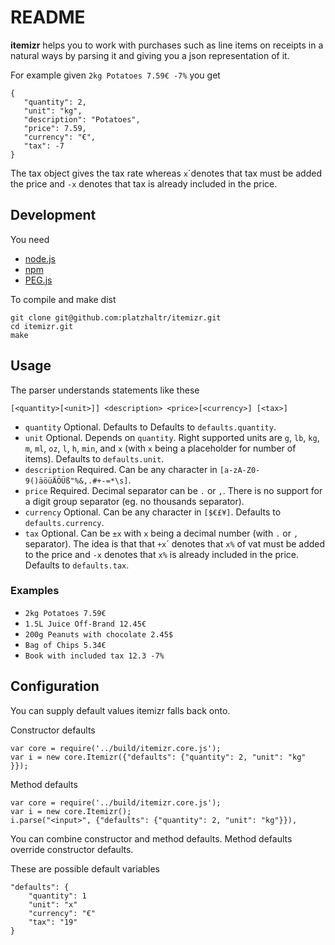 # README #

**itemizr** helps you to work with purchases such as line items on receipts in a natural ways by parsing it and giving you a json representation of it.

For example given `2kg Potatoes 7.59€ -7%` you get

	{
	   "quantity": 2,
	   "unit": "kg",
	   "description": "Potatoes",
	   "price": 7.59,
       "currency": "€",
	   "tax": -7
	}

The tax object gives the tax rate whereas `x`´denotes that tax must be added the price and `-x` denotes that tax is already included in the price.

## Development ##

You need

- [node.js](http://nodejs.org/)
- [npm](npmjs.org)
- [PEG.js](http://pegjs.majda.cz/)

To compile and make dist

	git clone git@github.com:platzhaltr/itemizr.git
	cd itemizr.git
	make

## Usage ##

The parser understands statements like these

	[<quantity>[<unit>]] <description> <price>[<currency>] [<tax>]

- `quantity` Optional. Defaults to Defaults to `defaults.quantity`.
- `unit` Optional. Depends on `quantity`. Right supported units are `g`, `lb`, `kg`, `m`, `ml`, `oz`, `l`, `h`, `min`, and `x`  (with `x` being a placeholder for number of items). Defaults to `defaults.unit`.
- `description` Required. Can be any character in `[a-zA-Z0-9()äöüÄÖÜß"%&,.#+-=*\s]`.
- `price` Required. Decimal separator can be `.` or `,`. There is no support for a digit group separator (eg. no thousands separator).
- `currency` Optional. Can be any character in `[$€£¥]`. Defaults to `defaults.currency`.
- `tax` Optional. Can be `±x` with `x` being a decimal number (with  `.` or `,` separator). The idea is that that `+x`´ denotes that `x%` of vat must be added to the price and `-x` denotes that `x%` is already included in the price. Defaults to `defaults.tax`.

### Examples ###

- `2kg Potatoes 7.59€`
- `1.5L Juice Off-Brand 12.45€`
- `200g Peanuts with chocolate 2.45$`
- `Bag of Chips 5.34€`
- `Book with included tax 12.3 -7%`

## Configuration ##

You can supply default values itemizr falls back onto.

Constructor defaults

	var core = require('../build/itemizr.core.js');
	var i = new core.Itemizr({"defaults": {"quantity": 2, "unit": "kg" }});

Method defaults

	var core = require('../build/itemizr.core.js');
	var i = new core.Itemizr();
	i.parse("<input>", {"defaults": {"quantity": 2, "unit": "kg"}}),

You can combine constructor and method defaults. Method defaults override constructor defaults.

These are possible default variables

	"defaults": {
		"quantity": 1
		"unit": "x"
		"currency": "€"
		"tax": "19"
	}